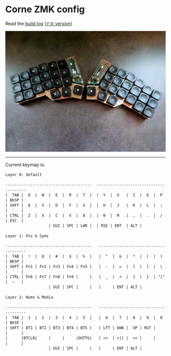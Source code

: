 # Corne ZMK config

Read the [build log](https://blog.delni.me/en/posts/corne-kbd/) ([🇫🇷 version](https://blog.delni.me/fr/posts/corne-kbd/))

![Corne KBD](docs/2023-11-13%2011.04.20.jpg)

---

Current keymap is:
```
Layer 0: default

--------------------------------------  ---------------------------------------
|  TAB |  Q  |  W  |  E  |  R  |  T  |  |  Y  |  U   |  I  |  O  |  P  | BKSP |
| SHFT |  A  |  S  |  D  |  F  |  G  |  |  H  |  J   |  K  |  L  |  ;  |  '   |
| CTRL |  Z  |  X  |  C  |  V  |  B  |  |  N  |  M   |  ,  |  .  |  /  | ESC  |
                   | GUI | SPC | LWR |  | RSE | ENT  | ALT |

Layer 1: Fns & Syms

--------------------------------------   --------------------------------------
|  TAB |  !  |  @  |  #  |  $  |  %  |   |  ^  |  &  |  *  |  (  |  )  | BKSP |
| SHFT | Fn1 | Fn2 | Fn3 | Fn4 | Fn5 |   |  -  |  =  |  [  |  ]  |  \  |  `   |
| CTRL | Fn6 | Fn7 | Fn8 | Fn9 |     |   |  _  |  +  |  {  |  }  | "|" |  ~   |
                   | GUI | SPC |     |   |     | ENT | ALT |

Layer 2: Nums & Media

--------------------------------------   --------------------------------------
|  TAB |  1  |  2  |  3  |  4  |  5  |   |  6  |  7  |  8  |  9  |  0  | BKSP |
| SHFT | BT1 | BT2 | BT3 | BT4 | BT5 |   | LFT | DWN |  UP | RGT |     |      |
|      |BTCLR|     |     |     |OUTTG|   | <<  | >|| |  >> |     |     |      |
                   | GUI | SPC |     |   |     | ENT | ALT |
``` 